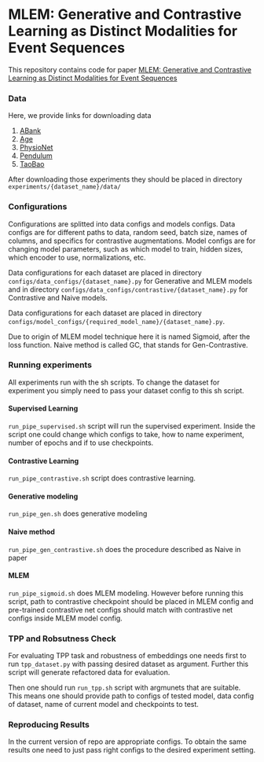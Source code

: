 # MLEM: Generative and Contrastive Learning as Distinct Modalities for Event Sequences

This repository contains code for paper [MLEM: Generative and Contrastive Learning as Distinct Modalities for Event Sequences](https://arxiv.org/abs/2401.15935)

### Data
Here, we provide links for downloading data

1. [ABank](https://drive.google.com/file/d/1zHDbl1UE8Rv2HlLdcqvlqvtbUYi_ju76/view?usp=sharing)
2. [Age](https://drive.google.com/drive/folders/1Zwyc2EGEmfkbAsT5ilOZlHwNM3Y966MC?usp=sharing)
3. [PhysioNet](https://drive.google.com/drive/folders/1ZxJJ07WPEuziBW4tyrm_8171N0BTxkJl)
4. [Pendulum](https://drive.google.com/file/d/1E6L2kX4JSLZWv8fHi9fsdTZpKhbmB0oG/view?usp=sharing)
5. [TaoBao](https://drive.google.com/file/d/1nmFyuLb3TnXkgt2DiRaJJummz5Tbuw1A/view?usp=sharing)

After downloading those experiments they should be placed in directory ```experiments/{dataset_name}/data/```

### Configurations

Configurations are splitted into data configs and models configs. Data configs are for different paths to data, random seed, batch size, names of columns, and specifics for contrastive augmentations. Model configs are for changing model parameters, such as which model to train, hidden sizes, which encoder to use, normalizations, etc.

Data configurations for each dataset are placed in directory ```configs/data_configs/{dataset_name}.py``` for Generative and MLEM models and in directory ```configs/data_configs/contrastive/{dataset_name}.py``` for Contrastive and Naive models.

Data configurations for each dataset are placed in directory ```configs/model_configs/{required_model_name}/{dataset_name}.py```.

Due to origin of MLEM model technique here it is named Sigmoid, after the loss function. Naive method is called GC, that stands for Gen-Contrastive.

### Running experiments

All experiments run with the sh scripts. To change the dataset for experiment you simply need to pass your dataset config to this sh script.

#### Supervised Learning

```run_pipe_supervised.sh``` script will run the supervised experiment. Inside the script one could change which configs to take, how to name experiment, number of epochs and if to use checkpoints. 

#### Contrastive Learning

```run_pipe_contrastive.sh``` script does contrastive learning.

#### Generative modeling

```run_pipe_gen.sh``` does generative modeling

#### Naive method

```run_pipe_gen_contrastive.sh``` does the procedure described as Naive in paper

#### MLEM

```run_pipe_sigmoid.sh``` does MLEM modeling. However before running this script, path to contrastive checkpoint should be placed in MLEM config and pre-trained contrastive net configs should match with contrastive net configs inside MLEM model config.

### TPP and Robsutness Check

For evaluating TPP task and robustness of embeddings one needs first to run ```tpp_dataset.py``` with passing desired dataset as argument. Further this script will generate refactored data for evaluation. 

Then one should run ```run_tpp.sh``` script with argmunets that are suitable. This means one should provide path to configs of tested model, data config of dataset, name of current model and checkpoints to test. 

### Reproducing Results

In the current version of repo are appropriate configs. To obtain the same results one need to just pass right configs to the desired experiment setting.

